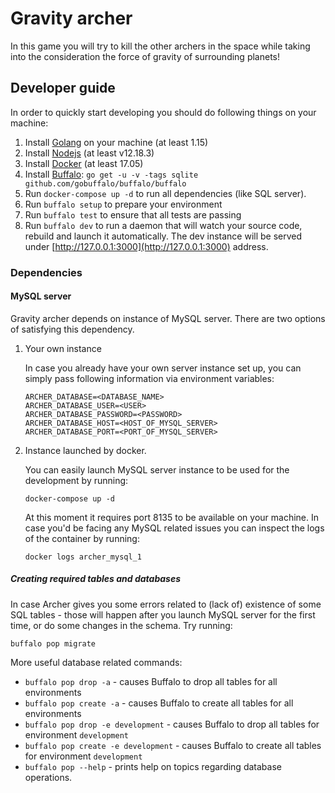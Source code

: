 # Gravity archer

In this game you will try to kill the other archers in the space while taking into the consideration the force of gravity of surrounding planets!

## Developer guide

In order to quickly start developing you should do following things on your machine:

1. Install [Golang](https://golang.org/doc/install) on your machine (at least 1.15)
1. Install [Nodejs](https://nodejs.org/en/download/) (at least v12.18.3)
1. Install [Docker](https://docs.docker.com/get-docker/) (at least 17.05)
1. Install [Buffalo](https://gobuffalo.io/en/): `go get -u -v -tags sqlite github.com/gobuffalo/buffalo/buffalo`
1. Run `docker-compose up -d` to run all dependencies (like SQL server).
1. Run `buffalo setup` to prepare your environment
1. Run `buffalo test` to ensure that all tests are passing
1. Run `buffalo dev` to run a daemon that will watch your source code, rebuild and launch it automatically. The dev instance will be served under [http://127.0.0.1:3000](http://127.0.0.1:3000) address.

### Dependencies

#### MySQL server

Gravity archer depends on instance of MySQL server. There are two options of satisfying this dependency.

1. Your own instance

   In case you already have your own server instance set up, you can simply pass following information via environment variables:

   ```
   ARCHER_DATABASE=<DATABASE_NAME>
   ARCHER_DATABASE_USER=<USER>
   ARCHER_DATABASE_PASSWORD=<PASSWORD>
   ARCHER_DATABASE_HOST=<HOST_OF_MYSQL_SERVER>
   ARCHER_DATABASE_PORT=<PORT_OF_MYSQL_SERVER>
   ```

1. Instance launched by docker.

   You can easily launch MySQL server instance to be used for the development by running:

   ```
   docker-compose up -d
   ```

   At this moment it requires port 8135 to be available on your machine. In case you'd be facing any MySQL related issues you can inspect the logs of the container by running:

   ```
   docker logs archer_mysql_1
   ```

##### Creating required tables and databases

In case Archer gives you some errors related to (lack of) existence of some SQL tables - those will happen after you launch MySQL server for the first time, or do some changes in the schema. Try running:

```
buffalo pop migrate
```

More useful database related commands:

- `buffalo pop drop -a` - causes Buffalo to drop all tables for all environments
- `buffalo pop create -a` - causes Buffalo to create all tables for all environments
- `buffalo pop drop -e development` - causes Buffalo to drop all tables for environment `development`
- `buffalo pop create -e development` - causes Buffalo to create all tables for environment `development`
- `buffalo pop --help` - prints help on topics regarding database operations.
